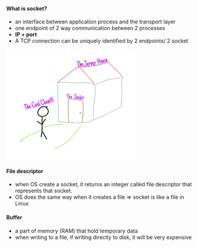#### What is socket?
- an interface between application process and the transport layer
- one endpoint of 2 way communication between 2 processes
- **IP + port**
- A TCP connection can be uniquely identified by 2 endpoints/ 2 socket

![](../images/socket.png)

#### File descriptor
- when OS create a socket, it returns an integer called file descriptor that 
represents that socket.
- OS does the same way when it creates a file => socket is like a file in Linux

#### Buffer
- a part of memory (RAM) that hold temporary data
- when writing to a file, if writing directly to disk, it will be very expensive
